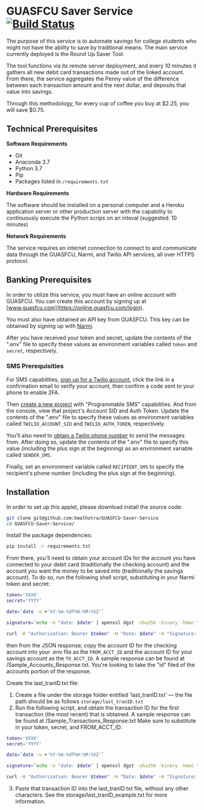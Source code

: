 # GUASFCU Saver Service [![Build Status](https://travis-ci.com/kmalhotra13/GUASFCU-Saver-Service.svg?branch=master)](https://travis-ci.com/kmalhotra13/GUASFCU-Saver-Service)

The purpose of this service is to automate savings for college students who might not have the ability to save by traditional means. The main service currently deployed is the Round Up Saver Tool. 

The tool functions via its remote server deployment, and every 10 minutes it gathers all new debit card transactions made out of the linked account. From there, the service aggregates the Penny value of the difference between each transaction amount and the next dollar, and deposits that value into savings. 

Through this methodology, for every cup of coffee you buy at $2.25, you will save $0.75. 

## Technical Prerequisites

<b>Software Requirements</b>
- Git
- Anaconda 3.7
- Python 3.7
- Pip
- Packages listed in `/requirements.txt`

<b>Hardware Requirements</b>

The software should be installed on a personal computer and a Heroku application server or other production server with the capability to continuously execute the Python scrips on an inteval (suggested: 10 minutes)

<b>Network Requirements</b>

The service requires an internet connection to connect to and communicate data through the GUASFCU, Narmi, and Twilio API services, all over HTTPS protocol. 

## Banking Prerequisites

In order to utilize this service, you must have an online account with GUASFCU. You can create this account by signing up at [www.guasfcu.com](https://online.guasfcu.com/login).

You must also have obtained an API key from GUASFCU. This key can be obtained by signing up with [Narmi](https://www.narmi.com/developers/guides/).

After you have received your token and secret, update the contents of the ".env" file to specify these values as environment variables called `token` and `secret`, respectively.


### SMS Prerequisities

For SMS capabilities, [sign up for a Twilio account](https://www.twilio.com/try-twilio), click the link in a confirmation email to verify your account, then confirm a code sent to your phone to enable 2FA.

Then [create a new project](https://www.twilio.com/console/projects/create) with "Programmable SMS" capabilities. And from the console, view that project's Account SID and Auth Token. Update the contents of the ".env" file to specify these values as environment variables called `TWILIO_ACCOUNT_SID` and `TWILIO_AUTH_TOKEN`, respectively.

You'll also need to [obtain a Twilio phone number](https://www.twilio.com/console/sms/getting-started/build) to send the messages from. After doing so, update the contents of the ".env" file to specify this value (including the plus sign at the beginning) as an environment variable called `SENDER_SMS`.

Finally, set an environment variable called `RECIPIENT_SMS` to specify the recipient's phone number (including the plus sign at the beginning).

## Installation

In order to set up this applet, please download install the source code:

```sh
git clone git@github.com:kmalhotra/GUASFCU-Saver-Service
cd GUASFCU-Saver-Service/
```

Install the package dependencies:

```sh
pip install -r requirements.txt
```

From there, you'll need to obtain your account IDs for the account you have connected to your debit card (traditionally the checking account) and the account you want the money to be saved into (traditionally the savings account). To do so, run the following shell script, substituting in your Narmi token and secret:

```sh
token='XXXX'
secret='YYYY'

date=`date -u +'%Y-%m-%dT%H:%M:%SZ'`

signature=`echo -n "date: $date" | openssl dgst -sha256 -binary -hmac "$secret" | base64`

curl -H "Authorization: Bearer $token" -H "Date: $date" -H "Signature: keyId=\"$token\",algorithm=\"hmac-sha256\",headers=\"date\",signature=\"$signature\"" 'https://api.guasfcu.com/v1/accounts/''
```

then from the JSON response, copy the account ID for the checking account into your .env file as the `FROM_ACCT_ID` and the account ID for your savings account as the `TO_ACCT_ID`. A sample response can be found at /Sample_Accounts_Response.txt. You're looking to take the "id" filed of the accounts portion of the response. 

Create the last_tranID.txt file:

1. Create a file under the storage folder entitled 'last_tranID.txt' — the file path should be as follows `storage/last_tranID.txt`
2. Run the following script, and obtain the transaction ID for the first transaction (the most recent) that is obtained. A sample response can be found at /Sample_Transactions_Response.txt Make sure to substitute in your token, secret, and FROM_ACCT_ID:

```sh
token='XXXX'
secret='YYYY'

date=`date -u +'%Y-%m-%dT%H:%M:%SZ'`

signature=`echo -n "date: $date" | openssl dgst -sha256 -binary -hmac "$secret" | base64`

curl -H "Authorization: Bearer $token" -H "Date: $date" -H "Signature: keyId=\"$token\",algorithm=\"hmac-sha256\",headers=\"date\",signature=\"$signature\"" 'https://api.guasfcu.com/v1/accounts/FROM_ACCT_ID/transactions/''
```

3. Paste that transaction ID into the last_tranID.txt file, without any other characters. See the storage/last_tranID_example.txt for more information.